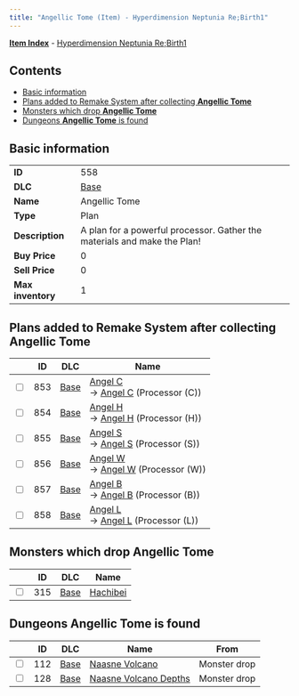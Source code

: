 ```yaml
---
title: "Angellic Tome (Item) - Hyperdimension Neptunia Re;Birth1"
---
```


[**Item Index**](/neptunia/rb1/item/index.html) - [Hyperdimension Neptunia Re;Birth1](/neptunia/rb1)

## Contents

- [Basic information](#basic-information)
- [Plans added to Remake System after collecting **Angellic Tome**](#plans-added-to-remake-system-after-collecting-angellic-tome)
- [Monsters which drop **Angellic Tome**](#monsters-which-drop-angellic-tome)
- [Dungeons **Angellic Tome** is found](#dungeons-angellic-tome-is-found)

## Basic information

|   |   |
| -- | -- |
| **ID** | 558 |
| **DLC** | [Base](/neptunia/rb1/dlc/1-base.html) |
| **Name** | Angellic Tome |
| **Type** | Plan |
| **Description** | A plan for a powerful processor. Gather the materials and make the Plan! |
| **Buy Price** | 0 |
| **Sell Price** | 0 |
| **Max inventory** | 1 |


## Plans added to Remake System after collecting **Angellic Tome**

|    | ID | DLC | Name |
| -- | -- | --- | ---- |
| <input type="checkbox" id="rb1-remake-1-853" class="trackbox" /> | 853 | [Base](/neptunia/rb1/dlc/1-base.html) | [Angel C](/neptunia/rb1/remake/1-853-angel-c.html)<br /> → [Angel C](/neptunia/rb1/item/1-4432-angel-c.html) (Processor (C)) |
| <input type="checkbox" id="rb1-remake-1-854" class="trackbox" /> | 854 | [Base](/neptunia/rb1/dlc/1-base.html) | [Angel H](/neptunia/rb1/remake/1-854-angel-h.html)<br /> → [Angel H](/neptunia/rb1/item/1-4433-angel-h.html) (Processor (H)) |
| <input type="checkbox" id="rb1-remake-1-855" class="trackbox" /> | 855 | [Base](/neptunia/rb1/dlc/1-base.html) | [Angel S](/neptunia/rb1/remake/1-855-angel-s.html)<br /> → [Angel S](/neptunia/rb1/item/1-4434-angel-s.html) (Processor (S)) |
| <input type="checkbox" id="rb1-remake-1-856" class="trackbox" /> | 856 | [Base](/neptunia/rb1/dlc/1-base.html) | [Angel W](/neptunia/rb1/remake/1-856-angel-w.html)<br /> → [Angel W](/neptunia/rb1/item/1-4435-angel-w.html) (Processor (W)) |
| <input type="checkbox" id="rb1-remake-1-857" class="trackbox" /> | 857 | [Base](/neptunia/rb1/dlc/1-base.html) | [Angel B](/neptunia/rb1/remake/1-857-angel-b.html)<br /> → [Angel B](/neptunia/rb1/item/1-4436-angel-b.html) (Processor (B)) |
| <input type="checkbox" id="rb1-remake-1-858" class="trackbox" /> | 858 | [Base](/neptunia/rb1/dlc/1-base.html) | [Angel L](/neptunia/rb1/remake/1-858-angel-l.html)<br /> → [Angel L](/neptunia/rb1/item/1-4437-angel-l.html) (Processor (L)) |


## Monsters which drop **Angellic Tome**

|    | ID | DLC | Name |
| -- | -- | --- | ---- |
| <input type="checkbox" id="rb1-monster-1-315" class="trackbox" /> | 315 | [Base](/neptunia/rb1/dlc/1-base.html) | [Hachibei](/neptunia/rb1/monster/1-315-hachibei.html) |


## Dungeons **Angellic Tome** is found

|    | ID | DLC | Name | From |
| -- | -- | --- | ---- | ---- |
| <input type="checkbox" id="rb1-dungeon-1-112" class="trackbox" /> | 112 | [Base](/neptunia/rb1/dlc/1-base.html) | [Naasne Volcano](/neptunia/rb1/dungeon/1-112-naasne-volcano.html) | Monster drop |
| <input type="checkbox" id="rb1-dungeon-1-128" class="trackbox" /> | 128 | [Base](/neptunia/rb1/dlc/1-base.html) | [Naasne Volcano Depths](/neptunia/rb1/dungeon/1-128-naasne-volcano-depths.html) | Monster drop |
